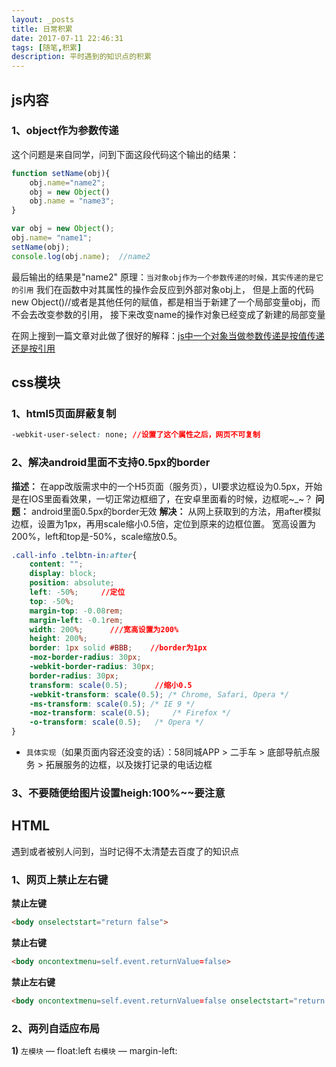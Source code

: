 ```yaml
---
layout: _posts
title: 日常积累
date: 2017-07-11 22:46:31
tags: [随笔,积累]
description: 平时遇到的知识点的积累
---
```


## js内容

### 1、object作为参数传递

这个问题是来自同学，问到下面这段代码这个输出的结果：
``` javascript
function setName(obj){
	obj.name="name2";
	obj = new Object()
	obj.name = "name3";
}

var obj = new Object();
obj.name= "name1";
setName(obj);
console.log(obj.name);  //name2
```
最后输出的结果是"name2"
原理：`当对象obj作为一个参数传递的时候，其实传递的是它的引用`
我们在函数中对其属性的操作会反应到外部对象obj上，
但是上面的代码 new Object()//或者是其他任何的赋值，都是相当于新建了一个局部变量obj，而不会去改变参数的引用，
接下来改变name的操作对象已经变成了新建的局部变量

在网上搜到一篇文章对此做了很好的解释：[js中一个对象当做参数传递是按值传递还是按引用](http://www.cnblogs.com/xljzlw/p/4399414.html)



## css模块

### 1、html5页面屏蔽复制
``` css
-webkit-user-select: none; //设置了这个属性之后，网页不可复制
```

### 2、解决android里面不支持0.5px的border
**描述：** 在app改版需求中的一个H5页面（服务页），UI要求边框设为0.5px，开始是在IOS里面看效果，一切正常边框细了，在安卓里面看的时候，边框呢~_~？
**问题：** android里面0.5px的border无效
**解决：** 从网上获取到的方法，用after模拟边框，设置为1px，再用scale缩小0.5倍，定位到原来的边框位置。
宽高设置为200%，left和top是-50%，scale缩放0.5。

```css
.call-info .telbtn-in:after{
	content: "";
  	display: block;
 	position: absolute;
  	left: -50%;     //定位
  	top: -50%;
  	margin-top: -0.08rem;
  	margin-left: -0.1rem;
  	width: 200%;      ///宽高设置为200%
	height: 200%;
 	border: 1px solid #BBB;    //border为1px
 	-moz-border-radius: 30px;
	-webkit-border-radius: 30px;
	border-radius: 30px;
    transform: scale(0.5);      //缩小0.5
	-webkit-transform: scale(0.5); /* Chrome, Safari, Opera */
	-ms-transform: scale(0.5); /* IE 9 */
	-moz-transform: scale(0.5); 	/* Firefox */
	-o-transform: scale(0.5); 	/* Opera */
}
```
+ `具体实现`（如果页面内容还没变的话）：58同城APP > 二手车 > 底部导航点服务 > 拓展服务的边框，以及拨打记录的电话边框

### 3、不要随便给图片设置heigh:100%~~要注意

## HTML
遇到或者被别人问到，当时记得不太清楚去百度了的知识点
### 1、网页上禁止左右键
**禁止左键**
```html
<body onselectstart="return false">
```
**禁止右键**
```html
<body oncontextmenu=self.event.returnValue=false>
```
**禁止左右键**
```html
<body oncontextmenu=self.event.returnValue=false onselectstart="return false">
```

### 2、两列自适应布局

**1)**
`左模块` — float:left
`右模块` — margin-left: